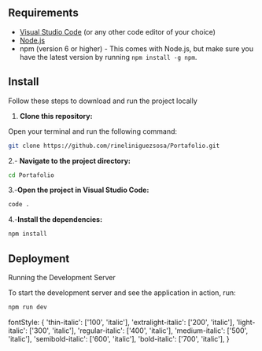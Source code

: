 ## Requirements 

- [Visual Studio Code](https://code.visualstudio.com/) (or any other code editor of your choice)
- [Node.js](https://nodejs.org/)
- npm (version 6 or higher) - This comes with Node.js, but make sure you have the latest version by running `npm install -g npm`.

## Install

Follow these steps to download and run the project locally

1. **Clone this repository:**

  Open your terminal and run the following command:

   ```bash
   git clone https://github.com/rineliniguezsosa/Portafolio.git
   ```

2.- **Navigate to the project directory:**

```bash
cd Portafolio
```

3.-**Open the project in Visual Studio Code:**

```bash
code .
```

4.-**Install the dependencies:**

```bash
npm install
````

## Deployment

Running the Development Server

To start the development server and see the application in action, run:

```bash
npm run dev
```
fontStyle: {
              'thin-italic': ['100', 'italic'],
              'extralight-italic': ['200', 'italic'],
              'light-italic': ['300', 'italic'],
              'regular-italic': ['400', 'italic'],
              'medium-italic': ['500', 'italic'],
              'semibold-italic': ['600', 'italic'],
              'bold-italic': ['700', 'italic'],
            }